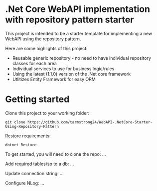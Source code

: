 # .Net Core WebAPI implementation with repository pattern starter

This project is intended to be a starter template for implementing a new WebAPI using the repository pattern. 

Here are some highlights of this project:

* Reusable generic repository - no need to have individual repository classes for each area
* Individual services to use for business logic/rules
* Using the latest (1.1.0) version of the .Net core framework
* Utlitizes Entity Framework for easy ORM



# 

# Getting started

Clone this project to your working folder:

```
git clone https://github.com/tarmstrong24/WebAPI-.NetCore-Starter-Using-Repository-Pattern
```

Restore requirements:

```
dotnet Restore
```

To get started, you will need to clone the repo:
...

Add required tables/sp to a db:
...

Update connection string:
...

Configure NLog:
...


